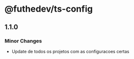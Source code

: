 # @futhedev/ts-config

## 1.1.0

### Minor Changes

- Update de todos os projetos com as configuracoes certas
